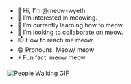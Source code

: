 - 👋 Hi, I’m @meow-wyeth
- 👀 I’m interested in meowing.
- 🌱 I’m currently learning how to meow.
- 💞️ I’m looking to collaborate on meow.
- 📫 How to reach me meow.
- 😄 Pronouns: Meow/ meow 
- ⚡ Fun fact: meow meow

<div>
<img src="https://i.pinimg.com/originals/6c/c4/a5/6cc4a5725b805ad019c2de8a0f959b84.gif" alt="People Walking GIF">
</div>
